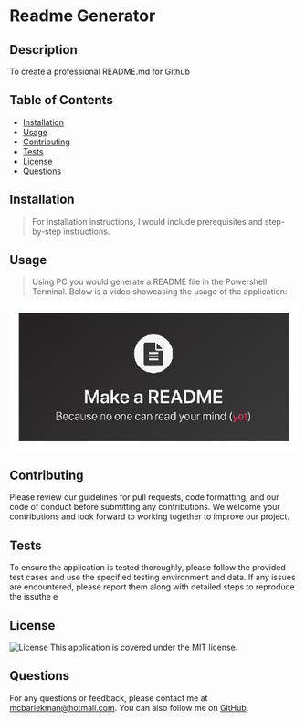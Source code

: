 
# Readme Generator

## Description
To create a professional README.md for Github

## Table of Contents
- [Installation](#installation)
- [Usage](#usage)
- [Contributing](#contributing)
- [Tests](#tests)
- [License](#license)
- [Questions](#questions)

## Installation
> For installation instructions, I would include prerequisites and step-by-step instructions.

## Usage
> Using PC you would generate a README file in the Powershell Terminal. 
> Below is a video showcasing the usage of the application:

[![README Usage](/assets/thumbnail.png)](https://www.youtube.com/watch?v=rJvHPLL7EfA)

## Contributing
Please review our guidelines for pull requests, code formatting, and our code of conduct before submitting any contributions. We welcome your contributions and look forward to working together to improve our project.

## Tests
To ensure the application is tested thoroughly, please follow the provided test cases and use the specified testing environment and data. If any issues are encountered, please report them along with detailed steps to reproduce the issuthe     e 

## License
![License](https://img.shields.io/badge/License-MIT-blue.svg)
This application is covered under the MIT license.

## Questions
For any questions or feedback, please contact me at mcbariekman@hotmail.com. You can also follow me on [GitHub](https://github.com/mcbariekman/).
